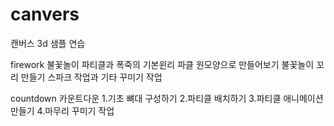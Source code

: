# canvers
캔버스 3d 샘플 연습

firework
불꽃놀이
파티클과 폭죽의 기본윈리
파클 원모양으로 만들어보기
불꽃놀이 꼬리 만들기
스파크 작업과 기타 꾸미기 작업

countdown
카운트다운
1.기초 뼈대 구성하기
2.파티클 배치하기
3.파티클 애니메이션 만들기
4.마무리 꾸미기 작업